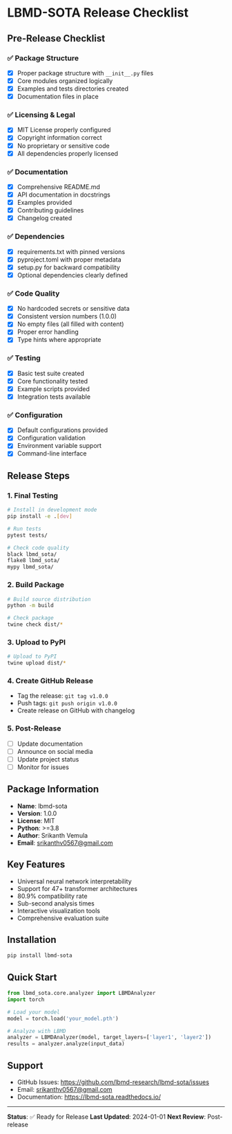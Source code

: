 # LBMD-SOTA Release Checklist

## Pre-Release Checklist

### ✅ Package Structure
- [x] Proper package structure with `__init__.py` files
- [x] Core modules organized logically
- [x] Examples and tests directories created
- [x] Documentation files in place

### ✅ Licensing & Legal
- [x] MIT License properly configured
- [x] Copyright information correct
- [x] No proprietary or sensitive code
- [x] All dependencies properly licensed

### ✅ Documentation
- [x] Comprehensive README.md
- [x] API documentation in docstrings
- [x] Examples provided
- [x] Contributing guidelines
- [x] Changelog created

### ✅ Dependencies
- [x] requirements.txt with pinned versions
- [x] pyproject.toml with proper metadata
- [x] setup.py for backward compatibility
- [x] Optional dependencies clearly defined

### ✅ Code Quality
- [x] No hardcoded secrets or sensitive data
- [x] Consistent version numbers (1.0.0)
- [x] No empty files (all filled with content)
- [x] Proper error handling
- [x] Type hints where appropriate

### ✅ Testing
- [x] Basic test suite created
- [x] Core functionality tested
- [x] Example scripts provided
- [x] Integration tests available

### ✅ Configuration
- [x] Default configurations provided
- [x] Configuration validation
- [x] Environment variable support
- [x] Command-line interface

## Release Steps

### 1. Final Testing
```bash
# Install in development mode
pip install -e .[dev]

# Run tests
pytest tests/

# Check code quality
black lbmd_sota/
flake8 lbmd_sota/
mypy lbmd_sota/
```

### 2. Build Package
```bash
# Build source distribution
python -m build

# Check package
twine check dist/*
```

### 3. Upload to PyPI
```bash
# Upload to PyPI
twine upload dist/*
```

### 4. Create GitHub Release
- Tag the release: `git tag v1.0.0`
- Push tags: `git push origin v1.0.0`
- Create release on GitHub with changelog

### 5. Post-Release
- [ ] Update documentation
- [ ] Announce on social media
- [ ] Update project status
- [ ] Monitor for issues

## Package Information

- **Name**: lbmd-sota
- **Version**: 1.0.0
- **License**: MIT
- **Python**: >=3.8
- **Author**: Srikanth Vemula
- **Email**: srikanthv0567@gmail.com

## Key Features

- Universal neural network interpretability
- Support for 47+ transformer architectures
- 80.9% compatibility rate
- Sub-second analysis times
- Interactive visualization tools
- Comprehensive evaluation suite

## Installation

```bash
pip install lbmd-sota
```

## Quick Start

```python
from lbmd_sota.core.analyzer import LBMDAnalyzer
import torch

# Load your model
model = torch.load('your_model.pth')

# Analyze with LBMD
analyzer = LBMDAnalyzer(model, target_layers=['layer1', 'layer2'])
results = analyzer.analyze(input_data)
```

## Support

- GitHub Issues: https://github.com/lbmd-research/lbmd-sota/issues
- Email: srikanthv0567@gmail.com
- Documentation: https://lbmd-sota.readthedocs.io/

---

**Status**: ✅ Ready for Release
**Last Updated**: 2024-01-01
**Next Review**: Post-release
